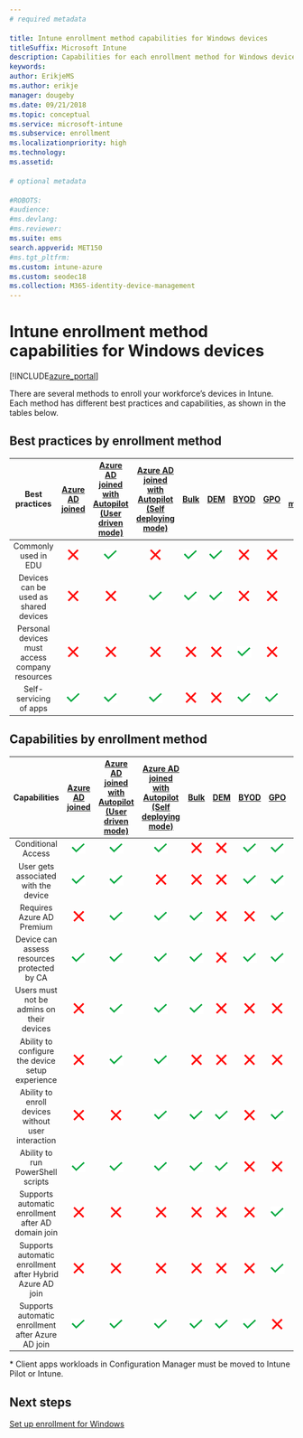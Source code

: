 ```yaml
---
# required metadata

title: Intune enrollment method capabilities for Windows devices
titleSuffix: Microsoft Intune
description: Capabilities for each enrollment method for Windows devices.
keywords:
author: ErikjeMS
ms.author: erikje
manager: dougeby
ms.date: 09/21/2018
ms.topic: conceptual
ms.service: microsoft-intune
ms.subservice: enrollment
ms.localizationpriority: high
ms.technology:
ms.assetid: 

# optional metadata

#ROBOTS:
#audience:
#ms.devlang:
#ms.reviewer:
ms.suite: ems
search.appverid: MET150
#ms.tgt_pltfrm:
ms.custom: intune-azure
ms.custom: seodec18
ms.collection: M365-identity-device-management
---
```


# Intune enrollment method capabilities for Windows devices
[!INCLUDE[azure_portal](../includes/azure_portal.md)]

There are several methods to enroll your workforce’s devices in Intune. Each method has different best practices and capabilities, as shown in the tables below.

## Best practices by enrollment method
| **Best practices** | **[Azure AD joined](windows-enroll.md#enable-windows-10-automatic-enrollment)**|**[Azure AD joined with Autopilot (User driven mode)](enrollment-autopilot.md)** |**[Azure AD joined with Autopilot (Self deploying mode)](enrollment-autopilot.md)** |**[Bulk](windows-bulk-enroll.md)**|**[DEM](device-enrollment-manager-enroll.md)** | **[BYOD](device-enrollment.md#bring-your-own-device)** | **[GPO](https://docs.microsoft.com/windows/client-management/mdm/enroll-a-windows-10-device-automatically-using-group-policy)** | **[Co-management](https://docs.microsoft.com/sccm/core/clients/manage/co-management-overview)** |
|:---:|:---:|:---:|:---:|:---:|:---:|:---:|:---:|:---:|
|Commonly used in EDU|![X](./media/enrollment-method-capab/xmark.png)|![Checkmark](./media/enrollment-method-capab/checkmark.png)|![X](./media/enrollment-method-capab/xmark.png)|![Checkmark](./media/enrollment-method-capab/checkmark.png)|![Checkmark](./media/enrollment-method-capab/checkmark.png)|![X](./media/enrollment-method-capab/xmark.png)|![X](./media/enrollment-method-capab/xmark.png)|![X](./media/enrollment-method-capab/xmark.png)|
|Devices can be used as shared devices|![X](./media/enrollment-method-capab/xmark.png)|![X](./media/enrollment-method-capab/xmark.png)|![Checkmark](./media/enrollment-method-capab/checkmark.png)|![Checkmark](./media/enrollment-method-capab/checkmark.png)|![Checkmark](./media/enrollment-method-capab/checkmark.png)|![X](./media/enrollment-method-capab/xmark.png)|![X](./media/enrollment-method-capab/xmark.png)|![X](./media/enrollment-method-capab/xmark.png)|
|Personal devices must access company resources|![X](./media/enrollment-method-capab/xmark.png)|![X](./media/enrollment-method-capab/xmark.png)|![X](./media/enrollment-method-capab/xmark.png)|![X](./media/enrollment-method-capab/xmark.png)|![X](./media/enrollment-method-capab/xmark.png)|![Checkmark](./media/enrollment-method-capab/checkmark.png)|![X](./media/enrollment-method-capab/xmark.png)|![X](./media/enrollment-method-capab/xmark.png)|
|Self-servicing of apps|![Checkmark](./media/enrollment-method-capab/checkmark.png)|![Checkmark](./media/enrollment-method-capab/checkmark.png)|![Checkmark](./media/enrollment-method-capab/checkmark.png)|![X](./media/enrollment-method-capab/xmark.png)|![X](./media/enrollment-method-capab/xmark.png)|![Checkmark](./media/enrollment-method-capab/checkmark.png)|![Checkmark](./media/enrollment-method-capab/checkmark.png)|![Checkmark](./media/enrollment-method-capab/checkmark.png)|

## Capabilities by enrollment method

| **Capabilities** | **[Azure AD joined](windows-enroll.md#enable-windows-10-automatic-enrollment)**|**[Azure AD joined with Autopilot (User driven mode)](enrollment-autopilot.md)** |**[Azure AD joined with Autopilot (Self deploying mode)](enrollment-autopilot.md)** |**[Bulk](windows-bulk-enroll.md)**|**[DEM](device-enrollment-manager-enroll.md)** | **[BYOD](device-enrollment.md#bring-your-own-device)** | **[GPO](https://docs.microsoft.com/windows/client-management/mdm/enroll-a-windows-10-device-automatically-using-group-policy)** | **[Co-management](https://docs.microsoft.com/sccm/core/clients/manage/co-management-overview)** |
|:---:|:---:|:---:|:---:|:---:|:---:|:---:|:---:|:---:|
|Conditional Access                                      |![Checkmark](./media/enrollment-method-capab/checkmark.png)|![Checkmark](./media/enrollment-method-capab/checkmark.png)|![Checkmark](./media/enrollment-method-capab/checkmark.png)|![X](./media/enrollment-method-capab/xmark.png)|![X](./media/enrollment-method-capab/xmark.png)|![Checkmark](./media/enrollment-method-capab/checkmark.png)|![Checkmark](./media/enrollment-method-capab/checkmark.png)|![Checkmark](./media/enrollment-method-capab/checkmark.png)|
|User gets associated with the device                    |![Checkmark](./media/enrollment-method-capab/checkmark.png)|![Checkmark](./media/enrollment-method-capab/checkmark.png)|![X](./media/enrollment-method-capab/xmark.png)|![X](./media/enrollment-method-capab/xmark.png)|![X](./media/enrollment-method-capab/xmark.png)|![Checkmark](./media/enrollment-method-capab/checkmark.png)|![Checkmark](./media/enrollment-method-capab/checkmark.png)|![Checkmark](./media/enrollment-method-capab/checkmark.png)|
|Requires Azure AD Premium                               |![X](./media/enrollment-method-capab/xmark.png)|![Checkmark](./media/enrollment-method-capab/checkmark.png)|![Checkmark](./media/enrollment-method-capab/checkmark.png)|![Checkmark](./media/enrollment-method-capab/checkmark.png)|![X](./media/enrollment-method-capab/xmark.png)|![X](./media/enrollment-method-capab/xmark.png)|![Checkmark](./media/enrollment-method-capab/checkmark.png)|![Checkmark](./media/enrollment-method-capab/checkmark.png)|
|Device can assess resources protected by CA             |![Checkmark](./media/enrollment-method-capab/checkmark.png)|![Checkmark](./media/enrollment-method-capab/checkmark.png)|![Checkmark](./media/enrollment-method-capab/checkmark.png)|![Checkmark](./media/enrollment-method-capab/checkmark.png)|![X](./media/enrollment-method-capab/xmark.png)|![Checkmark](./media/enrollment-method-capab/checkmark.png)|![Checkmark](./media/enrollment-method-capab/checkmark.png)|![Checkmark](./media/enrollment-method-capab/checkmark.png)|
|Users must not be admins on their devices               |![X](./media/enrollment-method-capab/xmark.png)|![Checkmark](./media/enrollment-method-capab/checkmark.png)|![Checkmark](./media/enrollment-method-capab/checkmark.png)|![Checkmark](./media/enrollment-method-capab/checkmark.png)|![X](./media/enrollment-method-capab/xmark.png)|![X](./media/enrollment-method-capab/xmark.png)|![X](./media/enrollment-method-capab/xmark.png)|![X](./media/enrollment-method-capab/xmark.png)|
|Ability to configure the device setup experience        |![X](./media/enrollment-method-capab/xmark.png)|![Checkmark](./media/enrollment-method-capab/checkmark.png)|![Checkmark](./media/enrollment-method-capab/checkmark.png)|![X](./media/enrollment-method-capab/xmark.png)|![X](./media/enrollment-method-capab/xmark.png)|![X](./media/enrollment-method-capab/xmark.png)|![X](./media/enrollment-method-capab/xmark.png)|![X](./media/enrollment-method-capab/xmark.png)|
|Ability to enroll devices without user interaction      |![X](./media/enrollment-method-capab/xmark.png)|![X](./media/enrollment-method-capab/xmark.png)|![Checkmark](./media/enrollment-method-capab/checkmark.png)|![Checkmark](./media/enrollment-method-capab/checkmark.png)|![Checkmark](./media/enrollment-method-capab/checkmark.png)|![X](./media/enrollment-method-capab/xmark.png)|![Checkmark](./media/enrollment-method-capab/checkmark.png)|![Checkmark](./media/enrollment-method-capab/checkmark.png)|
|Ability to run PowerShell scripts                       |![Checkmark](./media/enrollment-method-capab/checkmark.png)|![Checkmark](./media/enrollment-method-capab/checkmark.png)|![Checkmark](./media/enrollment-method-capab/checkmark.png)|![Checkmark](./media/enrollment-method-capab/checkmark.png)|![Checkmark](./media/enrollment-method-capab/checkmark.png)|![X](./media/enrollment-method-capab/xmark.png)|![X](./media/enrollment-method-capab/xmark.png)|![X](./media/enrollment-method-capab/checkmark.png)\*| 
|Supports automatic enrollment after AD domain join      |![X](./media/enrollment-method-capab/xmark.png)|![X](./media/enrollment-method-capab/xmark.png)|![X](./media/enrollment-method-capab/xmark.png)|![X](./media/enrollment-method-capab/xmark.png)|![X](./media/enrollment-method-capab/xmark.png)|![X](./media/enrollment-method-capab/xmark.png)|![Checkmark](./media/enrollment-method-capab/checkmark.png)|![Checkmark](./media/enrollment-method-capab/checkmark.png)|
|Supports automatic enrollment after Hybrid Azure AD join|![X](./media/enrollment-method-capab/xmark.png)|![X](./media/enrollment-method-capab/xmark.png)|![X](./media/enrollment-method-capab/xmark.png)|![X](./media/enrollment-method-capab/xmark.png)|![X](./media/enrollment-method-capab/xmark.png)|![X](./media/enrollment-method-capab/xmark.png)|![Checkmark](./media/enrollment-method-capab/checkmark.png)|![Checkmark](./media/enrollment-method-capab/checkmark.png)|
|Supports automatic enrollment after Azure AD join       |![Checkmark](./media/enrollment-method-capab/checkmark.png)|![Checkmark](./media/enrollment-method-capab/checkmark.png)|![Checkmark](./media/enrollment-method-capab/checkmark.png)|![Checkmark](./media/enrollment-method-capab/checkmark.png)|![Checkmark](./media/enrollment-method-capab/checkmark.png)|![Checkmark](./media/enrollment-method-capab/checkmark.png)|![X](./media/enrollment-method-capab/xmark.png)|![X](./media/enrollment-method-capab/xmark.png)|

\* Client apps workloads in Configuration Manager must be moved to Intune Pilot or Intune.

## Next steps

[Set up enrollment for Windows](windows-enroll.md)

